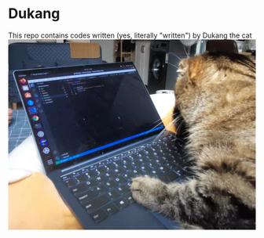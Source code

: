 # Dukang
This repo contains codes written (yes, literally "written") by Dukang the cat
<img src="./217684410.jpg">